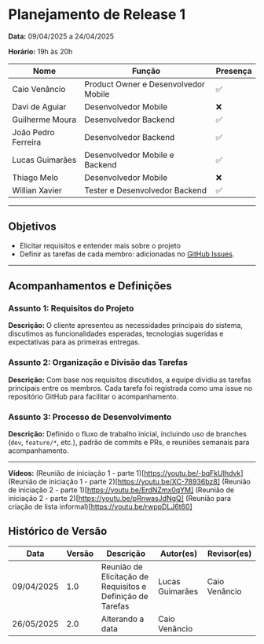 # Planejamento de Release 1

**Data:** 09/04/2025 a 24/04/2025

**Horário:** 19h às 20h  

| Nome                  | Função                                | Presença |
|-----------------------|----------------------------------------|----------|
| Caio Venâncio         | Product Owner e Desenvolvedor Mobile   | ✅       |
| Davi de Aguiar        | Desenvolvedor Mobile                   | ❌       |
| Guilherme Moura       | Desenvolvedor Backend                  | ✅       |
| João Pedro Ferreira   | Desenvolvedor Backend                  | ✅       |
| Lucas Guimarães       | Desenvolvedor Mobile e Backend         | ✅       |
| Thiago Melo           | Desenvolvedor Mobile                   | ❌       |
| Willian Xavier        | Tester e Desenvolvedor Backend         | ✅       |

---

## Objetivos

- Elicitar requisitos e entender mais sobre o projeto
- Definir as tarefas de cada membro: adicionadas no [GitHub Issues](https://github.com/mdsreq-fga-unb/2025.1-T01-SeuPontoDigital/issues).

---

## Acompanhamentos e Definições

### Assunto 1: Requisitos do Projeto
**Descrição:** O cliente apresentou as necessidades principais do sistema, discutimos as funcionalidades esperadas, tecnologias sugeridas e expectativas para as primeiras entregas.

### Assunto 2: Organização e Divisão das Tarefas
**Descrição:** Com base nos requisitos discutidos, a equipe dividiu as tarefas principais entre os membros. Cada tarefa foi registrada como uma issue no repositório GitHub para facilitar o acompanhamento.

### Assunto 3: Processo de Desenvolvimento
**Descrição:** Definido o fluxo de trabalho inicial, incluindo uso de branches (`dev`, `feature/*`, etc.), padrão de commits e PRs, e reuniões semanais para acompanhamento.

---

**Vídeos:**
(Reunião de iniciação 1 - parte 1)[https://youtu.be/-bqFkUIhdvk]
(Reunião de iniciação 1 - parte 2)[https://youtu.be/XC-78936bz8]
(Reunião de iniciação 2 - parte 1)[https://youtu.be/ErdNZmx0qYM]
(Reunião de iniciação 2 - parte 2)[https://youtu.be/pRnwasJdNgQ]
(Reunião para criação de lista informal)[https://youtu.be/rwppDLJ6t60]

## Histórico de Versão

| Data       | Versão | Descrição                                                                 | Autor(es)         | Revisor(es)        |
|------------|--------|---------------------------------------------------------------------------|-------------------|--------------------|
| 09/04/2025 | 1.0    | Reunião de Elicitação de Requisitos e Definição de Tarefas                | Lucas Guimarães   | Caio Venâncio      |
| 26/05/2025 | 2.0    | Alterando a data                                                          | Caio Venâncio     |                    | 
